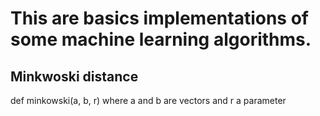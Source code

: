 # This are basics implementations of some machine learning algorithms.
## Minkwoski distance 
def minkowski(a, b, r)
where a and b are vectors and r a parameter